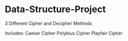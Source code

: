 # Data-Structure-Project
3 Different Cipher and Decipher Methods

Includes:
Caesar Cipher
Polybius Cipher
Playfair Cipher
